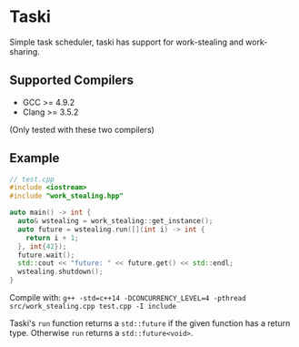 # Taski
Simple task scheduler, taski has support for work-stealing and work-sharing.

Supported Compilers
-------------------

* GCC >= 4.9.2
* Clang >= 3.5.2

(Only tested with these two compilers)

Example
-------------
```c++
// test.cpp
#include <iostream>
#include "work_stealing.hpp"

auto main() -> int {
  auto& wstealing = work_stealing::get_instance();
  auto future = wstealing.run([](int i) -> int {
    return i + 1;
  }, int{42});
  future.wait();
  std::cout << "future: " << future.get() << std::endl;
  wstealing.shutdown();
}
```
Compile with: `g++ -std=c++14 -DCONCURRENCY_LEVEL=4 -pthread src/work_stealing.cpp test.cpp -I include`

Taski's `run` function returns a `std::future` if the given function has a return type. Otherwise `run` returns a `std::future<void>`.

